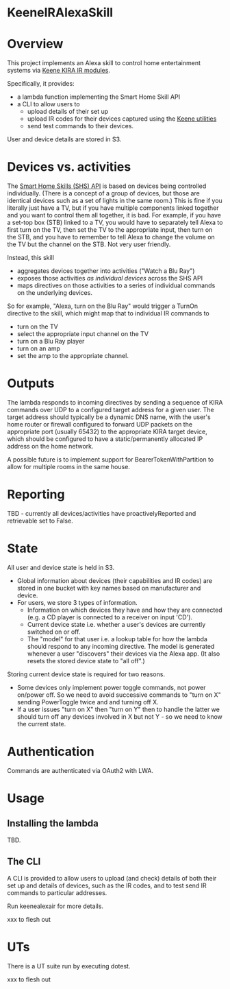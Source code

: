 # KeeneIRAlexaSkill

Overview
========

This project implements an Alexa skill to control home entertainment systems via [Keene KIRA IR modules](https://www.keene.co.uk/keene-ir-anywhere-ir-over-ip-modules-pair.html).

Specifically, it provides:
- a lambda function implementing the Smart Home Skill API
- a CLI to allow users to
    - upload details of their set up
    - upload IR codes for their devices captured using the [Keene utilities](https://www.keene.co.uk/pages/downloads/dnl_files/IRAnywhere.zip)
    - send test commands to their devices.

User and device details are stored in S3.

Devices vs. activities
======================

The [Smart Home Skills (SHS) API](https://developer.amazon.com/docs/smarthome/build-smart-home-skills-for-entertainment-devices.html) is based on devices being controlled individually.  (There is a concept of a group of devices, but those are identical devices such as a set of lights in the same room.)  This is fine if you literally just have a TV, but if you have multiple components linked together and you want to control them all together, it is bad.  For example, if you have a set-top box (STB) linked to a TV, you would have to separately tell Alexa to first turn on the TV, then set the TV to the appropriate input, then turn on the STB, and you have to remember to tell Alexa to change the volume on the TV but the channel on the STB.  Not very user friendly.

Instead, this skill
- aggregates devices together into activities ("Watch a Blu Ray")
- exposes those activities *as individual devices* across the SHS API
- maps directives on those activities to a series of individual commands on the underlying devices.

So for example, "Alexa, turn on the Blu Ray" would trigger a TurnOn directive to the skill, which might map that to individual IR commands to
- turn on the TV
- select the appropriate input channel on the TV
- turn on a Blu Ray player
- turn on an amp
- set the amp to the appropriate channel.

Outputs
=======

The lambda responds to incoming directives by sending a sequence of KIRA commands over UDP to a configured target address for a given user.  The target address should typically be a dynamic DNS name, with the user's home router or firewall configured to forward UDP packets on the appropriate port (usually 65432) to the appropriate KIRA target device, which should be configured to have a static/permanently allocated IP address on the home network.

A possible future is to implement support for BearerTokenWithPartition to allow for multiple rooms in the same house.

Reporting
=========

TBD - currently all devices/activities have proactivelyReported and retrievable set to False.

State
=====

All user and device state is held in S3.
- Global information about devices (their capabilities and IR codes) are stored in one bucket with key names based on manufacturer and device.
- For users, we store 3 types of information.
    - Information on which devices they have and how they are connected (e.g. a CD player is connected to a receiver on input 'CD').
    - Current device state i.e. whether a user's devices are currently switched on or off.
    - The "model" for that user i.e. a lookup table for how the lambda should respond to any incoming directive.  The model is generated whenever a user "discovers" their devices via the Alexa app.  (It also resets the stored device state to "all off".)

 Storing current device state is required for two reasons.
 - Some devices only implement power toggle commands, not power on/power off.  So we need to avoid successive commands to "turn on X" sending PowerToggle twice and and turning off X.
 - If a user issues "turn on X" then "turn on Y" then to handle the latter we should turn off any devices involved in X but not Y - so we need to know the current state.

Authentication
==============

Commands are authenticated via OAuth2 with LWA.

Usage
=====

Installing the lambda
---------------------

TBD.

The CLI
-------

A CLI is provided to allow users to upload (and check) details of both their set up and details of devices, such as the IR codes, and to test send IR commands to particular addresses.

Run keenealexair for more details.

xxx to flesh out

UTs
===

There is a UT suite run by executing dotest.

xxx to flesh out